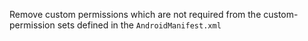 
Remove custom permissions which are not required from the
custom-permission sets defined in the `AndroidManifest.xml`
